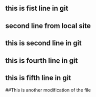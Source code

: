 ## this is fist line in git
## second line from local site
## this is second line in git
## this is fourth line in git
## this is fifth line in git











##This is another modification of the file

